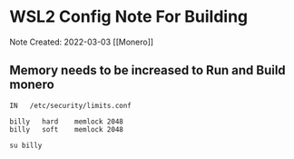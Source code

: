 # WSL2 Config Note For Building
Note Created: 2022-03-03
[[Monero]]
## Memory needs to be increased to Run and Build monero 
```
IN   /etc/security/limits.conf

billy   hard    memlock 2048
billy   soft    memlock 2048

su billy
```
